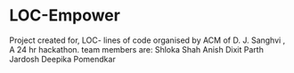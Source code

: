 # LOC-Empower
Project created for,  LOC- lines of code organised by ACM of  D. J. Sanghvi , A 24 hr hackathon. team members are:
Shloka Shah
Anish Dixit
Parth Jardosh
Deepika Pomendkar
